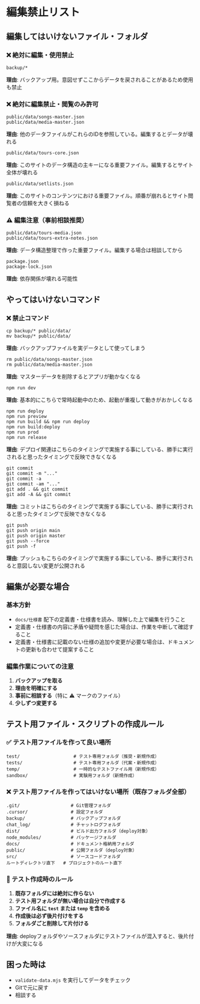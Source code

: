# 編集禁止リスト

## 編集してはいけないファイル・フォルダ

### ❌ 絶対に編集・使用禁止
```
backup/*
```
**理由**: バックアップ用。意図せずここからデータを戻されることがあるため使用も禁止


### ❌ 絶対に編集禁止・閲覧のみ許可

```
public/data/songs-master.json
public/data/media-master.json
```
**理由**: 他のデータファイルがこれらのIDを参照している。編集するとデータが壊れる

```
public/data/tours-core.json
```
**理由**: このサイトのデータ構造の主キーになる重要ファイル。編集するとサイト全体が壊れる

```
public/data/setlists.json
```
**理由**: このサイトのコンテンツにおける重要ファイル。順番が崩れるとサイト閲覧者の信頼を大きく損ねる

### ⚠️ 編集注意（事前相談推奨）
```
public/data/tours-media.json
public/data/tours-extra-notes.json
```
**理由**: データ構造整理で作った重要ファイル。編集する場合は相談してから

```
package.json
package-lock.json
```
**理由**: 依存関係が壊れる可能性

## やってはいけないコマンド

### ❌ 禁止コマンド
```
cp backup/* public/data/
mv backup/* public/data/
```
**理由**: バックアップファイルを実データとして使ってしまう

```
rm public/data/songs-master.json
rm public/data/media-master.json
```
**理由**: マスターデータを削除するとアプリが動かなくなる

```
npm run dev
```
**理由**: 基本的にこちらで常時起動中のため、起動が重複して動きがおかしくなる


```
npm run deploy
npm run preview
npm run build && npm run deploy
npm run build:deploy
npm run prod
npm run release
```
**理由**: デプロイ関連はこちらのタイミングで実施する事にしている、勝手に実行されると思ったタイミングで反映できなくなる

```
git commit
git commit -m "..."
git commit -a
git commit -am "..."
git add . && git commit
git add -A && git commit
```
**理由**: コミットはこちらのタイミングで実施する事にしている、勝手に実行されると思ったタイミングで反映できなくなる

```
git push
git push origin main
git push origin master
git push --force
git push -f
```
**理由**: プッシュもこちらのタイミングで実施する事にしている、勝手に実行されると意図しない変更が公開される


## 編集が必要な場合

### 基本方針
- `docs/仕様書` 配下の定義書・仕様書を読み、理解した上で編集を行うこと
- 定義書・仕様書の内容に矛盾や疑問を感じた場合は、作業を中断して確認すること
- 定義書・仕様書に記載のない仕様の追加や変更が必要な場合は、ドキュメントの更新も合わせて提案すること

### 編集作業についての注意

1. **バックアップを取る**
2. **理由を明確にする**
3. **事前に相談する**（特に ⚠️ マークのファイル）
4. **少しずつ変更する**




## テスト用ファイル・スクリプトの作成ルール

### ✅ テスト用ファイルを作って良い場所
```
test/                    # テスト専用フォルダ（推奨・新規作成）
tests/                   # テスト専用フォルダ（代案・新規作成）
temp/                    # 一時的なテストファイル用（新規作成）
sandbox/                 # 実験用フォルダ（新規作成）
```

### ❌ テスト用ファイルを作ってはいけない場所（既存フォルダ全部）
```
.git/                   # Git管理フォルダ
.cursor/                # 設定フォルダ
backup/                 # バックアップフォルダ
chat_log/               # チャットログフォルダ
dist/                   # ビルド出力フォルダ（deploy対象）
node_modules/           # パッケージフォルダ
docs/                   # ドキュメント格納用フォルダ
public/                 # 公開フォルダ（deploy対象）
src/                    # ソースコードフォルダ
ルートディレクトリ直下   # プロジェクトのルート直下
```

### 📝 テスト作成時のルール
1. **既存フォルダには絶対に作らない**
2. **テスト用フォルダが無い場合は自分で作成する**
3. **ファイル名に `test` または `temp` を含める**
4. **作成後は必ず後片付けをする**
5. **フォルダごと削除して片付ける**

**理由**: deployフォルダやソースフォルダにテストファイルが混入すると、後片付けが大変になる

## 困った時は

- `validate-data.mjs` を実行してデータをチェック
- Gitで元に戻す
- 相談する 